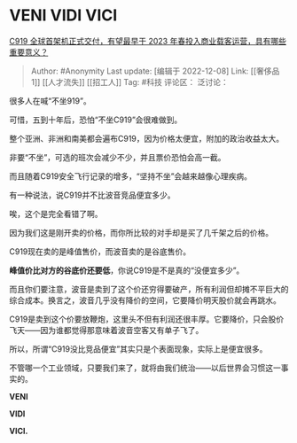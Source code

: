 # VENI VIDI VICI
[C919 全球首架机正式交付，有望最早于 2023 年春投入商业载客运营，具有哪些重要意义？](https://www.zhihu.com/question/570769858/answer/2791196124)

> Author: #Anonymity
> Last update: [编辑于 2022-12-08]
> Link: [[奢侈品 1]] [[人才流失]] [[招工人]]
> Tag: #科技
> 评论区：
> 泛讨论：

很多人在喊“不坐919”。

可惜，五到十年后，恐怕“不坐C919”会很难做到。

整个亚洲、非洲和南美都会遍布C919，因为价格太便宜，附加的政治收益太大。

非要“不坐”，可选的班次会减少不少，并且票价恐怕会高一截。

而且随着C919安全飞行记录的增多，“坚持不坐”会越来越像心理疾病。

有一种说法，说C919并不比波音竞品便宜多少。

唉，这个是完全看错了啊。

因为我们这是刚开卖的价格，而你所比较的对手却是买了几千架之后的价格。

C919现在卖的是峰值售价，而波音卖的是谷底售价。

**峰值价比对方的谷底价还要低**，你说C919是不是真的“没便宜多少”。

而且你们要注意，波音是卖到了这个价还穷得要破产，所有利润但却摊不平巨大的综合成本。换言之，波音几乎没有降价的空间，它要降价明天股价就会再跳水。

C919是卖到这个价要放鞭炮，这里头不但有利润还很丰厚。它要降价，只会股价飞天——因为谁都觉得那意味着波音空客又有单子飞了。

所以，所谓“C919没比竞品便宜”其实只是个表面现象，实际上是便宜很多。

不管哪一个工业领域，只要我们来了，就将由我们统治——以后世界会习惯这一事实的。

**VENI**

**VIDI**

**VICI.**
